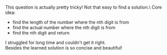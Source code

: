 This question is actually pretty tricky! Not that easy to find a solution.\\
Core idea:
* find the length of the number where the nth digit is from
* find the actual number where the nth digit is from
* find the nth digit and return

I struggled for long time and couldn't get it right.\
Besides the learned solution is so concise and beautiful!
